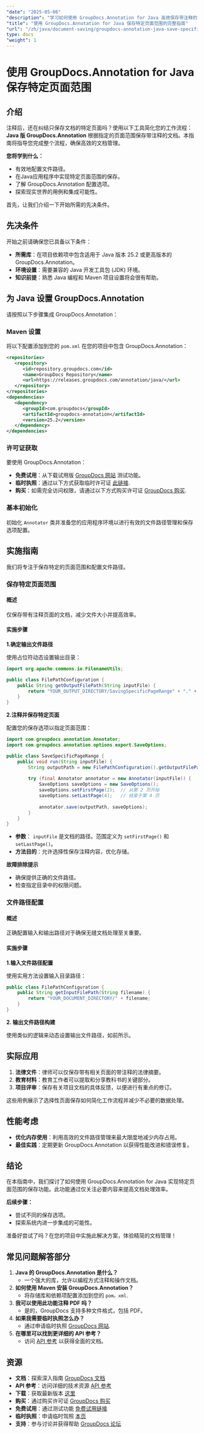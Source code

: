 ```yaml
---
"date": "2025-05-06"
"description": "学习如何使用 GroupDocs.Annotation for Java 高效保存带注释的文档页面范围。本教程涵盖设置、实现和实际应用。"
"title": "使用 GroupDocs.Annotation for Java 保存特定页面范围的完整指南"
"url": "/zh/java/document-saving/groupdocs-annotation-java-save-specific-page-range/"
type: docs
"weight": 1
---
```


# 使用 GroupDocs.Annotation for Java 保存特定页面范围

## 介绍

注释后，还在纠结只保存文档的特定页面吗？使用以下工具简化您的工作流程： **Java 版 GroupDocs.Annotation** 根据指定的页面范围保存带注释的文档。本指南将指导您完成整个流程，确保高效的文档管理。

**您将学到什么：**
- 有效地配置文件路径。
- 在Java应用程序中实现特定页面范围的保存。
- 了解 GroupDocs.Annotation 配置选项。
- 探索现实世界的用例和集成可能性。

首先，让我们介绍一下开始所需的先决条件。

## 先决条件

开始之前请确保您已具备以下条件：

- **所需库**：在项目依赖项中包含适用于 Java 版本 25.2 或更高版本的 GroupDocs.Annotation。
- **环境设置**：需要兼容的 Java 开发工具包 (JDK) 环境。
- **知识前提**：熟悉 Java 编程和 Maven 项目设置将会很有帮助。

## 为 Java 设置 GroupDocs.Annotation

请按照以下步骤集成 GroupDocs.Annotation：

### Maven 设置

将以下配置添加到您的 `pom.xml` 在您的项目中包含 GroupDocs.Annotation：

```xml
<repositories>
   <repository>
      <id>repository.groupdocs.com</id>
      <name>GroupDocs Repository</name>
      <url>https://releases.groupdocs.com/annotation/java/</url>
   </repository>
</repositories>
<dependencies>
   <dependency>
      <groupId>com.groupdocs</groupId>
      <artifactId>groupdocs-annotation</artifactId>
      <version>25.2</version>
   </dependency>
</dependencies>
```

### 许可证获取

要使用 GroupDocs.Annotation：
- **免费试用**：从下载试用版 [GroupDocs 网站](https://releases.groupdocs.com/annotation/java/) 测试功能。
- **临时执照**：通过以下方式获取临时许可证 [此链接](https://purchase。groupdocs.com/temporary-license/).
- **购买**：如需完全访问权限，请通过以下方式购买许可证 [GroupDocs 购买](https://purchase。groupdocs.com/buy).

### 基本初始化

初始化 `Annotator` 类并准备您的应用程序环境以进行有效的文件路径管理和保存选项配置。

## 实施指南

我们将专注于保存特定的页面范围和配置文件路径。

### 保存特定页面范围

#### 概述
仅保存带有注释页面的文档，减少文件大小并提高效率。 

#### 实施步骤

**1.确定输出文件路径**

使用占位符动态设置输出目录：

```java
import org.apache.commons.io.FilenameUtils;

public class FilePathConfiguration {
    public String getOutputFilePath(String inputFile) {
        return "YOUR_OUTPUT_DIRECTORY/SavingSpecificPageRange" + "." + FilenameUtils.getExtension(inputFile);
    }
}
```

**2.注释并保存特定页面**

配置您的保存选项以指定页面范围：

```java
import com.groupdocs.annotation.Annotator;
import com.groupdocs.annotation.options.export.SaveOptions;

public class SaveSpecificPageRange {
    public void run(String inputFile) {
        String outputPath = new FilePathConfiguration().getOutputFilePath(inputFile);
        
        try (final Annotator annotator = new Annotator(inputFile)) {
            SaveOptions saveOptions = new SaveOptions();
            saveOptions.setFirstPage(2);  // 从第 2 页开始
            saveOptions.setLastPage(4);   // 结束于第 4 页
            
            annotator.save(outputPath, saveOptions);
        }
    }
}
```

- **参数**： `inputFile` 是文档的路径。范围定义为 `setFirstPage()` 和 `setLastPage()`。
- **方法目的**：允许选择性保存注释内容，优化存储。

**故障排除提示**
- 确保提供正确的文件路径。
- 检查指定目录中的权限问题。

### 文件路径配置

#### 概述
正确配置输入和输出路径对于确保无缝文档处理至关重要。

#### 实施步骤

**1.输入文件路径配置**

使用实用方法设置输入目录路径：

```java
public class FilePathConfiguration {
    public String getInputFilePath(String filename) {
        return "YOUR_DOCUMENT_DIRECTORY/" + filename;
    }
}
```

**2. 输出文件路径构建**

使用类似的逻辑来动态设置输出文件路径，如前所示。

## 实际应用

1. **法律文件**：律师可以仅保存带有相关页面的带注释的法律摘要。
2. **教育材料**：教育工作者可以提取和分享教科书的关键部分。
3. **项目评审**：保存有关项目文档的具体反馈，以便进行有重点的修订。

这些用例展示了选择性页面保存如何简化工作流程并减少不必要的数据处理。

## 性能考虑

- **优化内存使用**：利用高效的文件路径管理来最大限度地减少内存占用。
- **最佳实践**：定期更新 GroupDocs.Annotation 以获得性能改进和错误修复。

## 结论

在本指南中，我们探讨了如何使用 GroupDocs.Annotation for Java 实现特定页面范围的保存功能。此功能通过仅关注必要内容来提高文档处理效率。 

**后续步骤：**
- 尝试不同的保存选项。
- 探索系统内进一步集成的可能性。

准备好尝试了吗？在您的项目中实施此解决方案，体验精简的文档管理！

## 常见问题解答部分

1. **Java 的 GroupDocs.Annotation 是什么？**
   - 一个强大的库，允许以编程方式注释和操作文档。
2. **如何使用 Maven 安装 GroupDocs.Annotation？**
   - 将存储库和依赖项配置添加到您的 `pom。xml`.
3. **我可以使用此功能注释 PDF 吗？**
   - 是的，GroupDocs 支持多种文件格式，包括 PDF。
4. **如果我需要临时执照怎么办？**
   - 通过申请临时执照 [GroupDocs 网站](https://purchase。groupdocs.com/temporary-license/).
5. **在哪里可以找到更详细的 API 参考？**
   - 访问 [API 参考](https://reference.groupdocs.com/annotation/java/) 以获得全面的文档。

## 资源

- **文档**：探索深入指南 [GroupDocs 文档](https://docs.groupdocs.com/annotation/java/)
- **API 参考**：访问详细的技术资源 [API 参考](https://reference.groupdocs.com/annotation/java/)
- **下载**：获取最新版本 [这里](https://releases.groupdocs.com/annotation/java/)
- **购买**：通过购买许可证 [GroupDocs 购买](https://purchase.groupdocs.com/buy)
- **免费试用**：通过测试功能 [免费试用链接](https://releases.groupdocs.com/annotation/java/)
- **临时执照**：申请临时驾照 [本页](https://purchase.groupdocs.com/temporary-license/)
- **支持**：参与讨论并获得帮助 [GroupDocs 论坛](https://forum.groupdocs.com/c/annotation/)